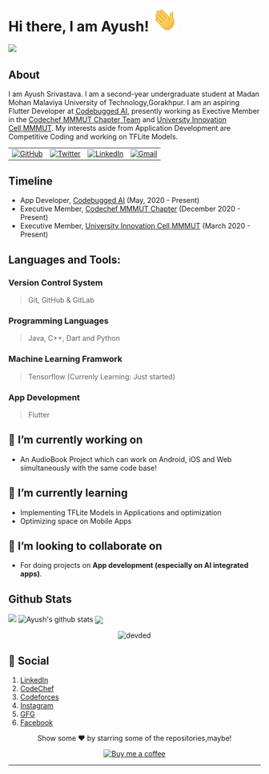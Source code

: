 # Hi there, I am Ayush! <img src="https://raw.githubusercontent.com/ABSphreak/ABSphreak/master/gifs/Hi.gif" width="50px">

![](https://activity-graph.herokuapp.com/graph?username=srivaayush&theme=react-dark&hide_border=true&area=true)

## About

I am Ayush Srivastava. I am a second-year undergraduate student at Madan Mohan Malaviya University of Technology,Gorakhpur. I am an aspiring Flutter Developer at [Codebugged AI](https://codebugged.com/), presently working as Exective Member in the [Codechef MMMUT Chapter Team](https://chefmmmutchapter.tech/) and [University Innovation Cell,MMMUT](http://uicmmmut.in/). My interests aside from Application Development are Competitive Coding and working on TFLite Models.

<table>
  <tr>
      <td><a href="https://github.com/srivaayush"><img src="https://img.shields.io/github/followers/srivaayush.svg?label=GitHub&style=social" alt="GitHub"></a></td>
    <td><a href="https://twitter.com/SrivaAyush2000"><img src="https://img.shields.io/twitter/follow/SrivaAyush2000?label=Twitter&style=social" alt="Twitter"></a></td>
    <td><a href="https://www.linkedin.com/in/srivaayush"><img src="https://img.shields.io/badge/LinkedIn--_.svg?style=social&logo=linkedin" alt="LinkedIn"></a></td>
    <td><a href="mailto:ayush.sriva6@gmail.com"><img src="https://img.shields.io/badge/Gmail--_.svg?style=social&logo=gmail" alt="Gmail"></a></td>
  </tr>
</table>

## Timeline

- App Developer, [Codebugged AI](https://codebugged.com/) (May, 2020 - Present)
- Executive Member, [Codechef MMMUT Chapter](https://chefmmmutchapter.tech/) (December 2020 - Present)
- Executive Member, [University Innovation Cell,MMMUT](http://uicmmmut.in/) (March 2020 - Present)

## Languages and Tools: 

### Version Control System
>Git, GitHub & GitLab

### Programming Languages
>Java, C++, Dart and Python

### Machine Learning Framwork
>Tensorflow (Currenly Learning: Just started)
<!-- 
### Backend Development
>NodeJS(Currenly Learning: Just started)

### DataBase
>MongoDB(Currenly Learning: Just started)

### Cloud
>Digital Ocean(Currenly Learning: Just started) -->

### App Development
>Flutter


## 🔭 I’m currently working on
* An AudioBook Project which can work on Android, iOS and Web simultaneously with the same code base!

## 🌱 I’m currently learning
* Implementing TFLite Models in Applications and optimization
* Optimizing space on Mobile Apps

## 👯 I’m looking to collaborate on

* For doing projects on **App development (especially on AI integrated apps)**.

## Github Stats

<img src="https://github-readme-streak-stats.herokuapp.com/?user=srivaayush">

<img src="https://github-readme-stats.vercel.app/api?username=srivaayush&count_private=true&show_icons=true&theme=light" alt="Ayush's github stats"/>

<img align="center" src="https://github-readme-stats.vercel.app/api/top-langs/?username=srivaayush&layout=compact&theme=light"/>


<br>
<p align="center"> <img src="https://komarev.com/ghpvc/?username=srivaayush&style=plastic" alt="devded" /> </p>

## 👨 Social

1. [LinkedIn](https://www.linkedin.com/in/srivaayush/)
2. [CodeChef](https://www.codechef.com/users/coder_sriva)
3. [Codeforces](http://codeforces.com/profile/SrivaAyush)
4. [Instagram](https://www.instagram.com/srivaayush/)
5. [GFG](https://auth.geeksforgeeks.org/user/srivaayush)
6. [Facebook](https://www.facebook.com/srivaayush/)
<!-- 6. [Twitter](https://twitter.com/srivaayush00) -->
<!-- 2. [Portfolio](https://sayannath.biz/) -->
<!-- 3. [YouTube](https://www.youtube.com/channel/UCOk-VYzGNeCHrMOzGmoWg2A) -->
<div align="center">
  
Show some ❤️ by starring some of the repositories,maybe!
  

<p align="center">
  </a>
  <a href="https://www.buymeacoffee.com/srivaayush" target="_blank">
      <img width="18%" alt="Buy me a coffee" src="https://raw.githubusercontent.com/onimur/.github/master/.resources/support-buy-coffee.png"/>
  </a>
</p>

---

</div>

